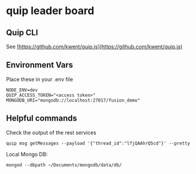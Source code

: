 # quip leader board

## Quip CLI

See [https://github.com/kwent/quip.js](https://github.com/kwent/quip.js)

## Environment Vars

Place these in your .env file

```
NODE_ENV=dev
QUIP_ACCESS_TOKEN="<access token>"
MONGODB_URI="mongodb://localhost:27017/fusion_demo"
```

## Helpful commands

Check the output of the rest services

```
quip msg getMessages --payload '{"thread_id":"lfjQAAhrQ5cd"}' --pretty
```

Local Mongo DB:

```
mongod --dbpath ~/Documents/mongodb/data/db/
```
